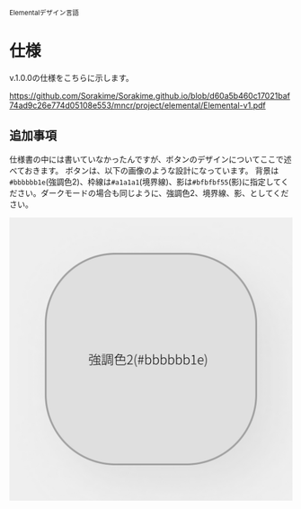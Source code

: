 <small>Elementalデザイン言語</small>
# 仕様

v.1.0.0の仕様をこちらに示します。

https://github.com/Sorakime/Sorakime.github.io/blob/d60a5b460c17021baf74ad9c26e774d05108e553/mncr/project/elemental/Elemental-v1.pdf

## 追加事項

仕様書の中には書いていなかったんですが、ボタンのデザインについてここで述べておきます。
ボタンは、以下の画像のような設計になっています。
背景は`#bbbbbb1e`(強調色2)、枠線は`#a1a1a1`(境界線)、影は`#bfbfbf55`(影)に指定してください。ダークモードの場合も同じように、強調色2、境界線、影、としてください。

![](https://raw.githubusercontent.com/Sorakime/Sorakime.github.io/7290967327ff7b7c08d3ef19d3a3f6662411503d/mncr/project/elemental/button.jpg)

